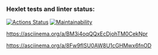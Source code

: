 ### Hexlet tests and linter status:
[![Actions Status](https://github.com/shahmen2088/frontend-project-44/workflows/hexlet-check/badge.svg)](https://github.com/shahmen2088/frontend-project-44/actions)
[![Maintainability](https://api.codeclimate.com/v1/badges/19cc135fcfbd74002353/maintainability)](https://codeclimate.com/github/shahmen2088/frontend-project-44/maintainability)

https://asciinema.org/a/BM3i4oqQQxEcDjohTM0CekNpr

https://asciinema.org/a/8Fw9fISU0AW8U1cGHMwx6fnOD
